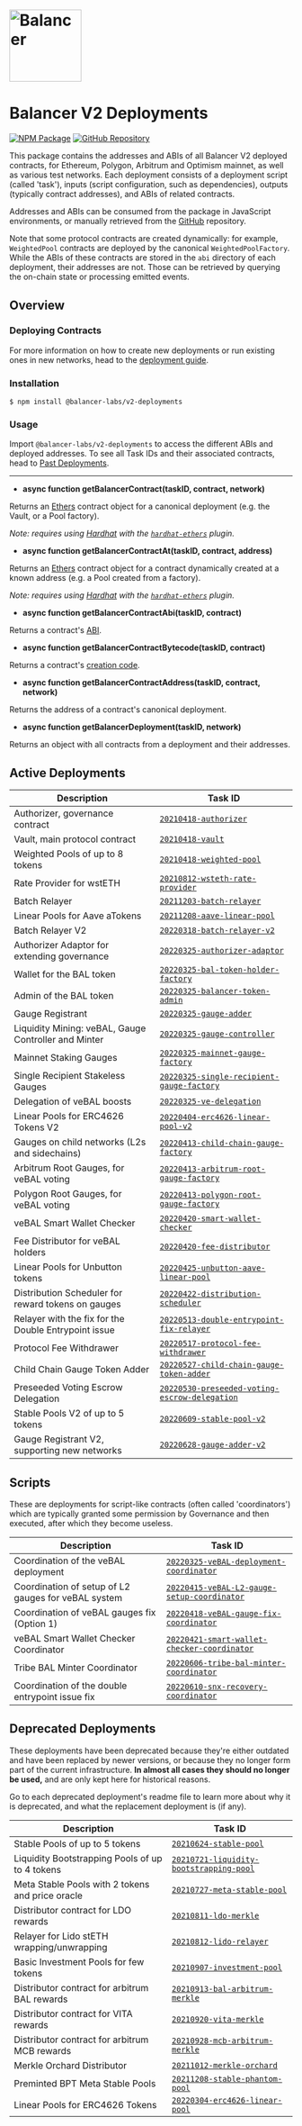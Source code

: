 # <img src="../../logo.svg" alt="Balancer" height="128px">

# Balancer V2 Deployments

[![NPM Package](https://img.shields.io/npm/v/@balancer-labs/v2-deployments.svg)](https://www.npmjs.org/package/@balancer-labs/v2-deployments)
[![GitHub Repository](https://img.shields.io/badge/github-deployments-lightgrey?logo=github)](https://github.com/balancer-labs/balancer-v2-monorepo/tree/deployments-latest/pkg/deployments)

This package contains the addresses and ABIs of all Balancer V2 deployed contracts, for Ethereum, Polygon, Arbitrum and Optimism mainnet, as well as various test networks. Each deployment consists of a deployment script (called 'task'), inputs (script configuration, such as dependencies), outputs (typically contract addresses), and ABIs of related contracts.

Addresses and ABIs can be consumed from the package in JavaScript environments, or manually retrieved from the [GitHub](https://github.com/balancer-labs/balancer-v2-monorepo/tree/master/pkg/deployments) repository.

Note that some protocol contracts are created dynamically: for example, `WeightedPool` contracts are deployed by the canonical `WeightedPoolFactory`. While the ABIs of these contracts are stored in the `abi` directory of each deployment, their addresses are not. Those can be retrieved by querying the on-chain state or processing emitted events.

## Overview

### Deploying Contracts

For more information on how to create new deployments or run existing ones in new networks, head to the [deployment guide](DEPLOYING.md).

### Installation

```console
$ npm install @balancer-labs/v2-deployments
```

### Usage

Import `@balancer-labs/v2-deployments` to access the different ABIs and deployed addresses. To see all Task IDs and their associated contracts, head to [Past Deployments](#past-deployments).

---

- **async function getBalancerContract(taskID, contract, network)**

Returns an [Ethers](https://docs.ethers.io/v5/) contract object for a canonical deployment (e.g. the Vault, or a Pool factory).

_Note: requires using [Hardhat](https://hardhat.org/) with the [`hardhat-ethers`](https://hardhat.org/plugins/nomiclabs-hardhat-ethers.html) plugin._

- **async function getBalancerContractAt(taskID, contract, address)**

Returns an [Ethers](https://docs.ethers.io/v5/) contract object for a contract dynamically created at a known address (e.g. a Pool created from a factory).

_Note: requires using [Hardhat](https://hardhat.org/) with the [`hardhat-ethers`](https://hardhat.org/plugins/nomiclabs-hardhat-ethers.html) plugin._

- **async function getBalancerContractAbi(taskID, contract)**

Returns a contract's [ABI](https://docs.soliditylang.org/en/latest/abi-spec.html).

- **async function getBalancerContractBytecode(taskID, contract)**

Returns a contract's [creation code](https://docs.soliditylang.org/en/latest/contracts.html#creating-contracts).

- **async function getBalancerContractAddress(taskID, contract, network)**

Returns the address of a contract's canonical deployment.

- **async function getBalancerDeployment(taskID, network)**

Returns an object with all contracts from a deployment and their addresses.

## Active Deployments

| Description                                          | Task ID                                                                                              |
| ---------------------------------------------------- | ---------------------------------------------------------------------------------------------------- |
| Authorizer, governance contract                      | [`20210418-authorizer`](./tasks/20210418-authorizer)                                                 |
| Vault, main protocol contract                        | [`20210418-vault`](./tasks/20210418-vault)                                                           |
| Weighted Pools of up to 8 tokens                     | [`20210418-weighted-pool`](./tasks/20210418-weighted-pool)                                           |
| Rate Provider for wstETH                             | [`20210812-wsteth-rate-provider`](./tasks/20210812-wsteth-rate-provider)                             |
| Batch Relayer                                        | [`20211203-batch-relayer`](./tasks/20211203-batch-relayer)                                           |
| Linear Pools for Aave aTokens                        | [`20211208-aave-linear-pool`](./tasks/20211208-aave-linear-pool)                                     |
| Batch Relayer V2                                     | [`20220318-batch-relayer-v2`](./tasks/20220318-batch-relayer-v2)                                     |
| Authorizer Adaptor for extending governance          | [`20220325-authorizer-adaptor`](./tasks/20220325-authorizer-adaptor)                                 |
| Wallet for the BAL token                             | [`20220325-bal-token-holder-factory`](./tasks/20220325-bal-token-holder-factory)                     |
| Admin of the BAL token                               | [`20220325-balancer-token-admin`](./tasks/20220325-balancer-token-admin)                             |
| Gauge Registrant                                     | [`20220325-gauge-adder`](./tasks/20220325-gauge-adder)                                               |
| Liquidity Mining: veBAL, Gauge Controller and Minter | [`20220325-gauge-controller`](./tasks/20220325-gauge-controller)                                     |
| Mainnet Staking Gauges                               | [`20220325-mainnet-gauge-factory`](./tasks/20220325-mainnet-gauge-factory)                           |
| Single Recipient Stakeless Gauges                    | [`20220325-single-recipient-gauge-factory`](./tasks/20220325-single-recipient-gauge-factory)         |
| Delegation of veBAL boosts                           | [`20220325-ve-delegation`](./tasks/20220325-ve-delegation)                                           |
| Linear Pools for ERC4626 Tokens V2                   | [`20220404-erc4626-linear-pool-v2`](./tasks/deprecated/20220404-erc4626-linear-pool-v2)              |
| Gauges on child networks (L2s and sidechains)        | [`20220413-child-chain-gauge-factory`](./tasks/20220413-child-chain-gauge-factory)                   |
| Arbitrum Root Gauges, for veBAL voting               | [`20220413-arbitrum-root-gauge-factory`](./tasks/20220413-arbitrum-root-gauge-factory)               |
| Polygon Root Gauges, for veBAL voting                | [`20220413-polygon-root-gauge-factory`](./tasks/20220413-polygon-root-gauge-factory)                 |
| veBAL Smart Wallet Checker                           | [`20220420-smart-wallet-checker`](./tasks/20220420-smart-wallet-checker)                             |
| Fee Distributor for veBAL holders                    | [`20220420-fee-distributor`](./tasks/20220420-fee-distributor)                                       |
| Linear Pools for Unbutton tokens                     | [`20220425-unbutton-aave-linear-pool`](./tasks/20220425-unbutton-aave-linear-pool)                   |
| Distribution Scheduler for reward tokens on gauges   | [`20220422-distribution-scheduler`](./tasks/20220422-distribution-scheduler)                         |
| Relayer with the fix for the Double Entrypoint issue | [`20220513-double-entrypoint-fix-relayer`](./tasks/20220513-double-entrypoint-fix-relayer)           |
| Protocol Fee Withdrawer                              | [`20220517-protocol-fee-withdrawer`](./tasks/20220517-protocol-fee-withdrawer)                       |
| Child Chain Gauge Token Adder                        | [`20220527-child-chain-gauge-token-adder`](./tasks/20220527-child-chain-gauge-token-adder)           |
| Preseeded Voting Escrow Delegation                   | [`20220530-preseeded-voting-escrow-delegation`](./tasks/20220530-preseeded-voting-escrow-delegation) |
| Stable Pools V2 of up to 5 tokens                    | [`20220609-stable-pool-v2`](./tasks/20220609-stable-pool-v2)                                         |
| Gauge Registrant V2, supporting new networks         | [`20220628-gauge-adder-v2`](./tasks/20220628-gauge-adder-v2)                                         |

## Scripts

These are deployments for script-like contracts (often called 'coordinators') which are typically granted some permission by Governance and then executed, after which they become useless.

| Description                                         | Task ID                                                                                                  |
| --------------------------------------------------- | -------------------------------------------------------------------------------------------------------- |
| Coordination of the veBAL deployment                | [`20220325-veBAL-deployment-coordinator`](./tasks/scripts/20220325-veBAL-deployment-coordinator)         |
| Coordination of setup of L2 gauges for veBAL system | [`20220415-veBAL-L2-gauge-setup-coordinator`](./tasks/scripts/20220415-veBAL-L2-gauge-setup-coordinator) |
| Coordination of veBAL gauges fix (Option 1)         | [`20220418-veBAL-gauge-fix-coordinator`](./tasks/scripts/20220418-veBAL-gauge-fix-coordinator)           |
| veBAL Smart Wallet Checker Coordinator              | [`20220421-smart-wallet-checker-coordinator`](./tasks/scripts/20220421-smart-wallet-checker-coordinator) |
| Tribe BAL Minter Coordinator                        | [`20220606-tribe-bal-minter-coordinator`](./tasks/scripts/20220606-tribe-bal-minter-coordinator)         |
| Coordination of the double entrypoint issue fix     | [`20220610-snx-recovery-coordinator`](./tasks/scripts/20220610-snx-recovery-coordinator)                 |

## Deprecated Deployments

These deployments have been deprecated because they're either outdated and have been replaced by newer versions, or because they no longer form part of the current infrastructure. **In almost all cases they should no longer be used,** and are only kept here for historical reasons.

Go to each deprecated deployment's readme file to learn more about why it is deprecated, and what the replacement deployment is (if any).

| Description                                      | Task ID                                                                                             |
| ------------------------------------------------ | --------------------------------------------------------------------------------------------------- |
| Stable Pools of up to 5 tokens                   | [`20210624-stable-pool`](./tasks/deprecated/20210624-stable-pool)                                   |
| Liquidity Bootstrapping Pools of up to 4 tokens  | [`20210721-liquidity-bootstrapping-pool`](./tasks/deprecated/20210721-liquidity-bootstrapping-pool) |
| Meta Stable Pools with 2 tokens and price oracle | [`20210727-meta-stable-pool`](./tasks/deprecated/20210727-meta-stable-pool)                         |
| Distributor contract for LDO rewards             | [`20210811-ldo-merkle`](./deprecated/tasks/deprecated/20210811-ldo-merkle)                          |
| Relayer for Lido stETH wrapping/unwrapping       | [`20210812-lido-relayer`](./tasks/deprecated/20210812-lido-relayer)                                 |
| Basic Investment Pools for few tokens            | [`20210907-investment-pool`](./tasks/deprecated/20210907-investment-pool)                           |
| Distributor contract for arbitrum BAL rewards    | [`20210913-bal-arbitrum-merkle`](./tasks/deprecated/20210913-bal-arbitrum-merkle)                   |
| Distributor contract for VITA rewards            | [`20210920-vita-merkle`](./tasks/deprecated/20210920-vita-merkle)                                   |
| Distributor contract for arbitrum MCB rewards    | [`20210928-mcb-arbitrum-merkle`](./tasks/deprecated/20210928-mcb-arbitrum-merkle)                   |
| Merkle Orchard Distributor                       | [`20211012-merkle-orchard`](./tasks/deprecated/20211012-merkle-orchard)                             |
| Preminted BPT Meta Stable Pools                  | [`20211208-stable-phantom-pool`](./tasks/deprecated/20211208-stable-phantom-pool)                   |
| Linear Pools for ERC4626 Tokens                  | [`20220304-erc4626-linear-pool`](./tasks/deprecated/20220304-erc4626-linear-pool)                   |
